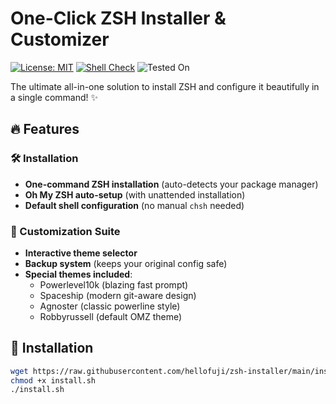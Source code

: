 # One-Click ZSH Installer & Customizer

[![License: MIT](https://img.shields.io/badge/License-MIT-yellow.svg)](https://opensource.org/licenses/MIT) 
[![Shell Check](https://img.shields.io/badge/ShellCheck-Validated-brightgreen)](https://github.com/koalaman/shellcheck)
![Tested On](https://img.shields.io/badge/Tested%20On-Ubuntu%20|%20Fedora%20|%20Arch-blueviolet)

The ultimate all-in-one solution to install ZSH and configure it beautifully in a single command! ✨

## 🔥 Features

### 🛠️ Installation
- **One-command ZSH installation** (auto-detects your package manager)
- **Oh My ZSH auto-setup** (with unattended installation)
- **Default shell configuration** (no manual `chsh` needed)

### 🎨 Customization Suite
- **Interactive theme selector**
- **Backup system** (keeps your original config safe)
- **Special themes included**:
  - Powerlevel10k (blazing fast prompt)
  - Spaceship (modern git-aware design)
  - Agnoster (classic powerline style)
  - Robbyrussell (default OMZ theme)

## 🚀 Installation

```bash
wget https://raw.githubusercontent.com/hellofuji/zsh-installer/main/install_zsh.sh
chmod +x install.sh
./install.sh
